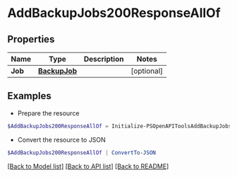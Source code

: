 # AddBackupJobs200ResponseAllOf
## Properties

Name | Type | Description | Notes
------------ | ------------- | ------------- | -------------
**Job** | [**BackupJob**](BackupJob.md) |  | [optional] 

## Examples

- Prepare the resource
```powershell
$AddBackupJobs200ResponseAllOf = Initialize-PSOpenAPIToolsAddBackupJobs200ResponseAllOf  -Job null
```

- Convert the resource to JSON
```powershell
$AddBackupJobs200ResponseAllOf | ConvertTo-JSON
```

[[Back to Model list]](../README.md#documentation-for-models) [[Back to API list]](../README.md#documentation-for-api-endpoints) [[Back to README]](../README.md)

